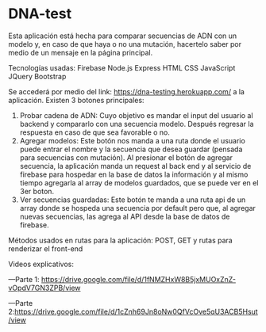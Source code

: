 # DNA-test
Esta aplicación está hecha para comparar secuencias de ADN con un modelo y, en caso de que haya o no una mutación, hacertelo saber por medio de un mensaje en la página principal.

 Tecnologías usadas:
 Firebase
 Node.js
 Express
 HTML
 CSS
 JavaScript
 JQuery
 Bootstrap

 Se accederá por medio del link: https://dna-testing.herokuapp.com/ a la aplicación. Existen 3 botones principales:
 1. Probar cadena de ADN: Cuyo objetivo es mandar el input del usuario al backend y compararlo con una secuencia modelo. Después regresar la respuesta en caso de que sea favorable o no.
 2. Agregar modelos: Este botón nos manda a una ruta donde el usuario puede entrar el nombre y la secuencia que desea guardar (pensada para secuencias con mutación). Al presionar el botón de agregar secuencia, la aplicación manda un request al back end y al servicio de firebase para hospedar en la base de datos la información y al mismo tiempo agregarla al array de modelos guardados, que se puede ver en el 3er boton.
 3. Ver secuencias guardadas: Este botón te manda a una ruta api de un array donde se hospeda una secuencia por default pero que, al agregar nuevas secuencias, las agrega al API desde la base de datos de firebase. 

 Métodos usados en rutas para la aplicación:
 POST, GET y rutas para renderizar el front-end

 Videos explicativos:

 —Parte 1: https://drive.google.com/file/d/1fNMZHxW8B5jxMUOxZnZ-vOpdV7GN3ZPB/view

 —Parte 2:https://drive.google.com/file/d/1cZnh69Jn8oNw0QfVcOve5qU3ACB5Hsut/view